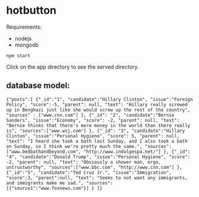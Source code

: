 # hotbutton

Requirements:
- nodejs
- mongodb

``npm start``

Click on the app directory to see the served directory.

## database model:

``
{"posts":[
	{"_id":"1",
	"candidate":"Hillary Clinton",
	"issue":"Foreign Policy",
	"score":-5,
	"parent": null,
	"text": "Hillary really screwed up in Benghazi just like she would screw up the rest of the country",
	"sources" : ["www.cnn.com"]
	},
	{"_id": "2",
	"candidate":"Bernie Sanders",
	"issue":"Economy",
	"score": -2,
	"parent": null,
	"text": "Bernie thinks that there's more money in the world than there really is",
	"sources":["www.wsj.com"]
	},
	{"_id": "3",
	"candidate":"Hillary Clinton",
	"issue":"Personal Hygiene",
	"score": 5,
	"parent": null,
	"text": "I heard she took a bath last Sunday, and I also took a bath on Sunday, so I think we're pretty much the same.",
	"sources":["www.bedbathandbeyond.com", "http://www.indulgespa.net/"]
	},
	{"_id": "4",
	"candidate":"Donald Trump",
	"issue":"Personal Hygiene",
	"score": -2,
	"parent": null,
	"text": "Obviously a shower man, ergo, untrustworthy",
	"sources":["www.bbc.com", "http://www.cnn.com"]
	},
	{"_id":"5",
	"candidate":"Ted Cruz Jr.",
	"issue":"Immigration",
	"score":3,
	"parent":null,
	"text": "Seems to not want any immigrants, and immigrants make me sad.",
	"sources":[{"source1":"www.foxnews.com"}]
	}
]}
``
